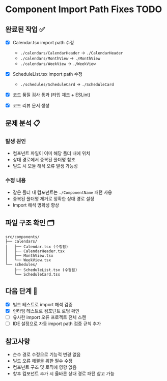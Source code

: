 # Component Import Path Fixes TODO

## 완료된 작업 ✅

- [x] Calendar.tsx import path 수정

  - `./calendars/CalendarHeader` → `./CalendarHeader`
  - `./calendars/MonthView` → `./MonthView`
  - `./calendars/WeekView` → `./WeekView`

- [x] ScheduleList.tsx import path 수정

  - `./schedules/ScheduleCard` → `./ScheduleCard`

- [x] 코드 품질 검사 통과 (타입 체크 + ESLint)
- [x] 코드 리뷰 문서 생성

## 문제 분석 📋

### 발생 원인

- 컴포넌트 파일이 이미 해당 폴더 내에 위치
- 상대 경로에서 중복된 폴더명 참조
- 빌드 시 모듈 해석 오류 발생 가능성

### 수정 내용

- 같은 폴더 내 컴포넌트는 `./ComponentName` 패턴 사용
- 중복된 폴더명 제거로 정확한 상대 경로 설정
- Import 해석 명확성 향상

## 파일 구조 확인 🗂️

```
src/components/
├── calendars/
│   ├── Calendar.tsx (수정됨)
│   ├── CalendarHeader.tsx
│   ├── MonthView.tsx
│   └── WeekView.tsx
└── schedules/
    ├── ScheduleList.tsx (수정됨)
    └── ScheduleCard.tsx
```

## 다음 단계 📝

- [x] 빌드 테스트로 import 해석 검증
- [x] 런타임 테스트로 컴포넌트 로딩 확인
- [ ] 유사한 import 오류 프로젝트 전체 스캔
- [ ] IDE 설정으로 자동 import path 검증 규칙 추가

## 참고사항

- 순수 경로 수정으로 기능적 변경 없음
- 빌드 오류 해결을 위한 필수 수정
- 컴포넌트 구조 및 로직에 영향 없음
- 향후 컴포넌트 추가 시 올바른 상대 경로 패턴 참고 가능
